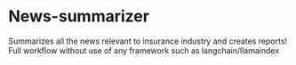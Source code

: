 # News-summarizer
Summarizes all the news relevant to insurance industry and creates reports! Full workflow without use of any framework such as langchain/llamaindex 
